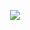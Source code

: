 <p align="center">
<img src = "https://github.com/NicholasBellucci/WhatsNext/blob/develop/Images/Logo.png?raw=true"/>
</p>
